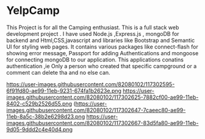 # YelpCamp
This Project is for all the Camping enthusiast.
This is a full stack web development project . I have used Node.js ,Express.js , mongoDB for backend and Html,CSS,javascript and libraries like Bootstrap and Semantic UI for styling web pages.
It contains various packages like connect-flash for showing error message, Passport for adding Authentications and mongoose for connecting mongoDB to our application.
This applications conatins authentication ,ie Only a person who created that specific campground or a comment can delete tha and no else can.

https://user-images.githubusercontent.com/82080102/117302595-6f91fd80-ae99-11eb-9231-674fa1b2623e.png
https://user-images.githubusercontent.com/82080102/117302625-7882cf00-ae99-11eb-8402-c529b2526d55.png
(https://user-images.githubusercontent.com/82080102/117302647-7caeec80-ae99-11eb-8a5c-38b2e6298d23.png
https://user-images.githubusercontent.com/82080102/117302667-83d5fa80-ae99-11eb-9d05-9ddd2c4e40d4.png
